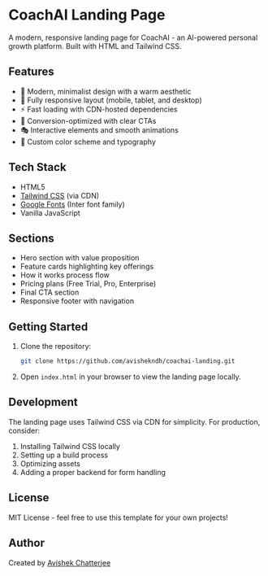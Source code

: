 # CoachAI Landing Page

A modern, responsive landing page for CoachAI - an AI-powered personal growth platform. Built with HTML and Tailwind CSS.

## Features

- 🎨 Modern, minimalist design with a warm aesthetic
- 📱 Fully responsive layout (mobile, tablet, and desktop)
- ⚡ Fast loading with CDN-hosted dependencies
- 🎯 Conversion-optimized with clear CTAs
- 🎭 Interactive elements and smooth animations
- 🌈 Custom color scheme and typography

## Tech Stack

- HTML5
- [Tailwind CSS](https://tailwindcss.com/) (via CDN)
- [Google Fonts](https://fonts.google.com/) (Inter font family)
- Vanilla JavaScript

## Sections

- Hero section with value proposition
- Feature cards highlighting key offerings
- How it works process flow
- Pricing plans (Free Trial, Pro, Enterprise)
- Final CTA section
- Responsive footer with navigation

## Getting Started

1. Clone the repository:
   ```bash
   git clone https://github.com/avishekndh/coachai-landing.git
   ```

2. Open `index.html` in your browser to view the landing page locally.

## Development

The landing page uses Tailwind CSS via CDN for simplicity. For production, consider:

1. Installing Tailwind CSS locally
2. Setting up a build process
3. Optimizing assets
4. Adding a proper backend for form handling

## License

MIT License - feel free to use this template for your own projects!

## Author

Created by [Avishek Chatterjee](https://github.com/avishekndh) 